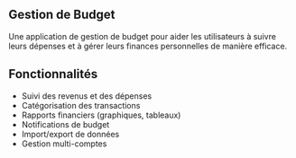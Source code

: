 ## Gestion de Budget
Une application de gestion de budget pour aider les utilisateurs à suivre leurs dépenses et à gérer leurs finances personnelles de manière efficace.

## Fonctionnalités

- Suivi des revenus et des dépenses
- Catégorisation des transactions
- Rapports financiers (graphiques, tableaux)
- Notifications de budget
- Import/export de données
- Gestion multi-comptes
